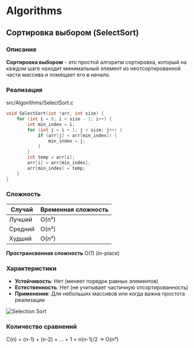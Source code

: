 # Algorithms

## Сортировка выбором (SelectSort)

### Описание
**Сортировка выбором** - это простой алгоритм сортировка, который на каждом шаге находит минимальный элемент из неотсортированной части массива и помещает его в начало.

### Реализация

src/Algorithms/SelectSort.c
```C
void SelectSort(int *arr, int size) {
    for (int i = 0; i < size - 1; i++) {
        int min_index = i;
        for (int j = i + 1; j < size; j++) {
            if (arr[j] < arr[min_index]) {
                min_index = j;
            }
        }
        int temp = arr[i];
        arr[i] = arr[min_index];
        arr[min_index] = temp;
    }
}
```

### Сложность

| Случай | Временная сложность |
|--------|---------------------|
| Лучший | O(n²)               |
| Средний | O(n²)              |
| Худший | O(n²)               |

**Пространсвенная сложность** O(1) (in-place)

### Характеристики
- **Устойчивость**: Нет (меняет порядок равных элементов)
- **Естественность**: Нет (не учитывает частичную отсортированность)
- **Применение**: Для небольших массивов или когда важна простота реализации 

![Selection Sort](https://upload.wikimedia.org/wikipedia/commons/9/94/Selection-Sort-Animation.gif)

### Количество сравнений 

C(n) = (n-1) + (n-2) + ... + 1 = n(n-1)/2 → O(n²)